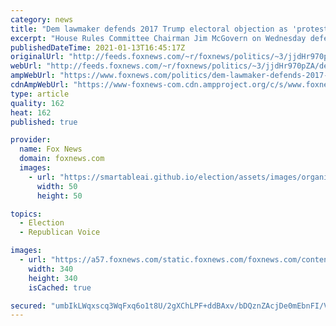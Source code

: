 ```yaml
---
category: news
title: "Dem lawmaker defends 2017 Trump electoral objection as 'protest vote' under pressure from Jordan"
excerpt: "House Rules Committee Chairman Jim McGovern on Wednesday defended his 2017 objection to President Trump's electoral votes from Alabama as a \"protest\" as he sparred with GOP Rep. Jim Jordan during House debate the parameters for debating the latest article of impeachment against Trump. "
publishedDateTime: 2021-01-13T16:45:17Z
originalUrl: "http://feeds.foxnews.com/~r/foxnews/politics/~3/jjdHr970pZA/dem-lawmaker-defends-2017-trump-electoral-objection-jim-jordan"
webUrl: "http://feeds.foxnews.com/~r/foxnews/politics/~3/jjdHr970pZA/dem-lawmaker-defends-2017-trump-electoral-objection-jim-jordan"
ampWebUrl: "https://www.foxnews.com/politics/dem-lawmaker-defends-2017-trump-electoral-objection-jim-jordan.amp"
cdnAmpWebUrl: "https://www-foxnews-com.cdn.ampproject.org/c/s/www.foxnews.com/politics/dem-lawmaker-defends-2017-trump-electoral-objection-jim-jordan.amp"
type: article
quality: 162
heat: 162
published: true

provider:
  name: Fox News
  domain: foxnews.com
  images:
    - url: "https://smartableai.github.io/election/assets/images/organizations/foxnews.com-50x50.jpg"
      width: 50
      height: 50

topics:
  - Election
  - Republican Voice

images:
  - url: "https://a57.foxnews.com/static.foxnews.com/foxnews.com/content/uploads/2020/01/340/340/Screen-Shot-2020-01-15-at-11.36.03-AM.png?ve=1&tl=1"
    width: 340
    height: 340
    isCached: true

secured: "umbIkLWqxscq3WqFxq6o1t8U/2gXChLPF+ddBAxv/bDQznZAcjDe0mEbnFI/VW6NwRmtfl1b5Lz6eB+bb3ShtanZdtw+cKVccCyMXh7bTiyqWnmOt3B5xmhrxbeI7Ws2mVF0RioMc8HkybtHp3vjhr1/FInA3QZyEpF/YV9XQPbzkED/m2jAZI+bfnqXwcEEU+GthdQlf8HaJm+awdNtoi/xeu4zG6WiTKrxo6iifYObCz/QxSVHNC5KaAFtz0w67OrU7WX75ESGrS1s67kAS4FSlxEIDU4pbFknZrh0EzGuW2RFikGUquZ+h8fUwrjceNkYCkLcGqW80MyG4uSZchIxACHzVUbEHozqCj/WK8Q=;AP9vyC1ZaNvh55Z1e2pcbg=="
---
```


